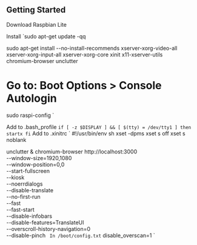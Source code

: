 ## Getting Started

Download Raspbian Lite

Install
`sudo apt-get update -qq

sudo apt-get install --no-install-recommends xserver-xorg-video-all \
 xserver-xorg-input-all xserver-xorg-core xinit x11-xserver-utils \
 chromium-browser unclutter

# Go to: Boot Options > Console Autologin

sudo raspi-config
`

Add to .bash_profile
`if [ -z $DISPLAY ] && [ $(tty) = /dev/tty1 ]
then
  startx
fi`
Add to .xinitrc
`
#!/usr/bin/env sh
xset -dpms
xset s off
xset s noblank

unclutter &
chromium-browser http://localhost:3000 \
 --window-size=1920,1080 \
 --window-position=0,0 \
 --start-fullscreen \
 --kiosk \
 --noerrdialogs \
 --disable-translate \
 --no-first-run \
 --fast \
 --fast-start \
 --disable-infobars \
 --disable-features=TranslateUI \
 --overscroll-history-navigation=0 \
 --disable-pinch
`
In /boot/config.txt`
disable_overscan=1
`
